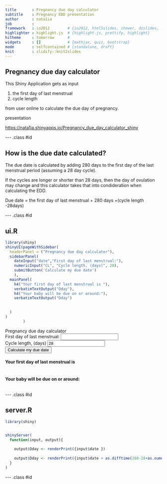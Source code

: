 ```yaml
---
title       : Pregnancy due day calculator
subtitle    : Pregnancy EDD presentation
author      : nata1ia
job         : 
framework   : io2012        # {io2012, html5slides, shower, dzslides, ...}
highlighter : highlight.js  # {highlight.js, prettify, highlight}
hitheme     : tomorrow      # 
widgets     : []            # {mathjax, quiz, bootstrap}
mode        : selfcontained # {standalone, draft}
knit        : slidify::knit2slides
---
```


## Pregnancy due day calculator

This Shiny Application gets as input 

1. the first day of last menstrual
2. cycle length 

from user online to calculate the due day of pregnancy.


presentation

https://nata1ia.shinyapps.io/Pregnancy_due_day_calculator_shiny

--- .class #id 

## How is the due date calculated?
The due date is calculated by adding 280 days to the first day of the last menstrual period (assuming a 28 day cycle). 

If the cycles are longer or shorter than 28 days, then the day of ovulation may change and this calculator takes that into condideration when calculating the EDD.

Due date = the first day of last menstrual + 280 days +(cycle length -28days)

--- .class #id 

## ui.R

```r
library(shiny)
shinyUI(pageWithSidebar(
  headerPanel = ("Pregnancy due day calculator"),
  sidebarPanel(
    dateInput("date","First day of last menstrual:"),
    numericInput("CL", "Cycle length, (days)", 28),
    submitButton('Calculate my due date')
    ),
  mainPanel(
    h4("Your first day of last menstrual is "),
    verbatimTextOutput("Oday"),
    h4("Your baby will be due on or around:"),
    verbatimTextOutput("Dday")
    
    
  )
)
        )
```

<!--html_preserve--><div class="container-fluid">
<div class="row">Pregnancy due day calculator</div>
<div class="row">
<div class="col-sm-4">
<form class="well">
<div id="date" class="shiny-date-input form-group shiny-input-container">
<label class="control-label" for="date">First day of last menstrual:</label>
<input type="text" class="form-control datepicker" data-date-language="en" data-date-weekstart="0" data-date-format="yyyy-mm-dd" data-date-start-view="month"/>
</div>
<div class="form-group shiny-input-container">
<label for="CL">Cycle length, (days)</label>
<input id="CL" type="number" class="form-control" value="28"/>
</div>
<div>
<button type="submit" class="btn btn-primary">Calculate my due date</button>
</div>
</form>
</div>
<div class="col-sm-8">
<h4>Your first day of last menstrual is </h4>
<pre id="Oday" class="shiny-text-output"></pre>
<h4>Your baby will be due on or around:</h4>
<pre id="Dday" class="shiny-text-output"></pre>
</div>
</div>
</div><!--/html_preserve-->

--- .class #id 

## server.R

```r
library(shiny)


shinyServer(
  function(input, output){
    
    output$Oday <- renderPrint({input$date })
  
    output$Dday <- renderPrint({input$date + as.difftime(280-28+as.numeric(input$CL),unit="days")}) 
  }
)
```

--- .class #id 

